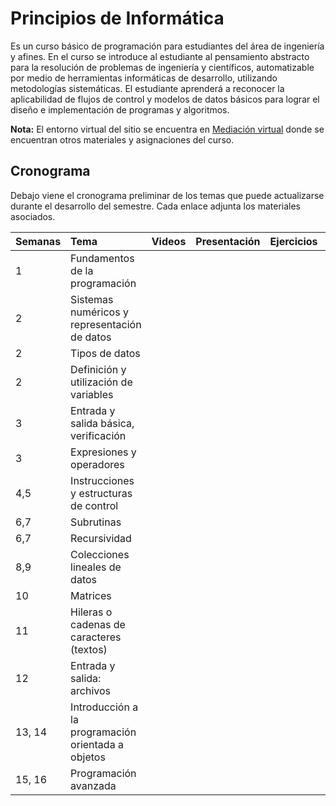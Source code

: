 # Principios de Informática

Es un curso básico de programación para estudiantes del área de ingeniería y afines. En el curso se introduce al estudiante al pensamiento abstracto para la resolución de problemas de ingeniería y científicos, automatizable por medio de herramientas informáticas de desarrollo, utilizando metodologías sistemáticas. El estudiante aprenderá a reconocer la aplicabilidad de flujos de control y modelos de datos básicos para lograr el diseño e implementación de programas y algoritmos.

**Nota:** El entorno virtual del sitio se encuentra en [Mediación virtual](https://mv1.mediacionvirtual.ucr.ac.cr/course/view.php?id=25319) donde se encuentran otros materiales y asignaciones del curso.

## Cronograma

Debajo viene el cronograma preliminar de los temas que puede actualizarse durante el desarrollo del semestre. Cada enlace adjunta los materiales asociados.

| Semanas | Tema | Videos | Presentación | Ejercicios |  Código |
| :------------- | :-------- | :-------- | :-------- |  :-------- | :-------- |
1 | Fundamentos de la programación | <a href="ALGO"><span class="fab fa-fw fa-facebook" aria-hidden="true"></span></a>
2 | Sistemas numéricos y representación de datos |
2 | Tipos de datos |
2 | Definición y utilización de variables |
3 | Entrada y salida básica, verificación |
3 | Expresiones y operadores |
4,5 | Instrucciones y estructuras de control |
6,7 | Subrutinas |
6,7 | Recursividad |
8,9 | Colecciones lineales de datos |
10 | Matrices |
11 | Hileras o cadenas de caracteres (textos) |
12 | Entrada y salida: archivos |
13, 14 | Introducción a la programación orientada a objetos |
15, 16 | Programación avanzada |